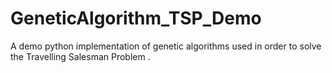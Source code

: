 # GeneticAlgorithm_TSP_Demo
A demo python implementation of genetic algorithms used in order to solve the Travelling Salesman Problem .
